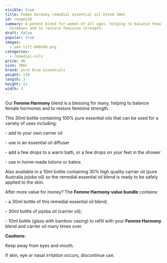 ```yaml
---
visible: true
title: Femme Harmony remedial essential oil blend 30ml
id: reopms30
summary: A potent blend for women of all ages, helping to balance female
  hormones and to restore feminine strength.
draft: false
popular: true
images:
  - pms-lift-600x66.png
categories:
  - remedial-oils
price: 46
size: 30ml
brand: pure blue essentials
weight: 110
length: 3
height: 11
width: 3
---
```

Our **Femme Harmony** blend is a blessing for many, helping to balance female hormones and to restore feminine strength.

This 30ml bottle containing 100% pure essential oils that can be used for a variety of uses including:

\- add to your own carrier oil

\- use in an essential oil diffuser

\- add a few drops to a warm bath, or a few drops on your feet in the shower

\- use in home-made lotions or balms

Also available in a 10ml bottle containing 30% high quality carrier oil (pure Australia jojoba oil) so the remedial essential oil blend is ready to be safely applied to the skin.

After more value for money? The **Femme Harmony value bundle**  contains:

\- a 30ml bottle of this remedial essential oil blend;

\- 30ml bottle of jojoba oil (carrier oil);

\- 10ml bottle (glass with bamboo casing) to refill with your **Femme Harmony** blend and carrier oil many times over.

**Cautions:**

Keep away from eyes and mouth.

If skin, eye or nasal irritation occurs, discontinue use.